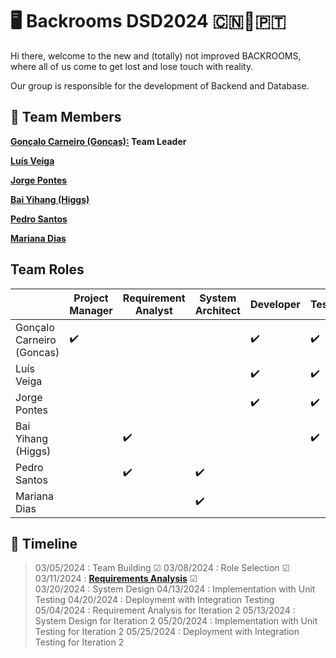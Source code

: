 # 🖥 Backrooms DSD2024 🇨🇳🤝🇵🇹
Hi there, welcome to the new and (totally) not improved BACKROOMS, where all of us come to get lost and lose touch with reality.

Our group is responsible for the development of Backend and Database.

## 👥️ **Team Members**


**[Gonçalo Carneiro (Goncas):](Docs/Goncas.pdf) Team Leader**

**[Luís Veiga]()**

**[Jorge Pontes]()**

**[Bai Yihang (Higgs)](Docs/Higgs.pdf)**

**[Pedro Santos](Docs/PedroSantosCV.pdf)**

**[Mariana Dias](Docs/MarianaDiasCV.pdf)**

## **Team Roles**

|    |Project Manager|Requirement Analyst|System Architect|Developer|Tester|Liaison|
|---|---|---|---|---|---|---|
|Gonçalo Carneiro (Goncas)| ✔️| | | ✔️| ✔️| |
|Luís Veiga| | | | ✔️| ✔️| |
|Jorge Pontes| | | | ✔️| ✔️| |
|Bai Yihang (Higgs)| | ✔️| | | ✔️| |
|Pedro Santos| | ✔️| ✔️| | | |
|Mariana Dias| | | ✔️| | | ✔️|


## 📆 **Timeline**
>03/05/2024 : Team Building ☑ 
>03/08/2024 : Role Selection ☑ 
>03/11/2024 : **[Requirements Analysis](Project/RequirementsAnalysis.pdf)** ☑  
>03/20/2024 : System Design 
>04/13/2024 : Implementation with Unit Testing 
>04/20/2024 : Deployment with Integration Testing
>05/04/2024 : Requirement Analysis for Iteration 2
>05/13/2024 : System Design for Iteration 2
>05/20/2024 : Implementation with Unit Testing for Iteration 2
>05/25/2024 : Deployment with Integration Testing for Iteration 2

